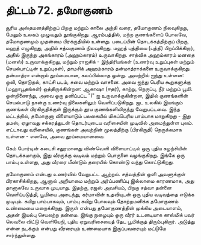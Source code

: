 # திட்டம் 72. தமோகுணம்

சூரிய அஸ்தமனத்திற்குப் பிறகு மற்றும் காலை அந்தி வரை, தமோகுணம் நிலவுகிறது, மேலும் உலகம் முழுவதும் தூங்குகிறது. ஆரம்பத்தில், மற்ற குணங்களைப் போலவே, தமோகுணமும் முதன்மை பிரக்ருதியில் உள்ளது. படைப்பின் தொடக்கத்திற்குப் பிறகு, மஹத் எழுகிறது, அதில் சத்வகுணம் நிலவுகிறது. மஹத் புத்தியை (புத்தி) பிறப்பிக்கிறார், அதில் இருந்து அகங்காரம் (அஹம்காரம்) உருவாகிறது. சாத்விக அஹம்காரம் மனதை (மனஸ்) உருவாக்குகிறது, மற்றும் ராஜசிக் - இந்திரியங்கள் (உணர்வு உறுப்புகள் மற்றும் செயல்பாட்டின் உறுப்புகள்), தாமசிக் அஹம்காரம் தன்மாத்ராக்களை உருவாக்குகிறது. தன்மாத்ரா என்றால் தூய்மையான, கலப்பில்லாத ஒன்று. அவற்றில் ஐந்து உள்ளன: ஒலி, தொடுதல், காட்சி படம், சுவை மற்றும் வாசனை. அவை ஐந்து பெரிய கூறுகளுக்கு (மஹாபூதங்கள்) ஒத்திருக்கின்றன: ஆகாஷா (ஈதர்), காற்று, நெருப்பு, நீர் மற்றும் பூமி. ஒன்றிணைந்து, அவை ஒரு தனிப்பட்ட "I" ஐ உருவாக்குகின்றன, இதில் குணங்களின் செயல்பாடு நான்கு உணர்வு நிலைகளிலும் வெளிப்படுகிறது. ஜட உலகில் இயங்கும் குணங்கள் பிரகிருதிக்குள் இருக்கும் தூய குணங்களிலிருந்து வேறுபட்டவை. இந்த மட்டத்தில், தமோகுனா விளையாடும் பலகையில் மிகப்பெரிய பாம்பாக மாறுகிறது - இது தமஸ், ஏழாவது சக்கரத்துடன் தொடர்புடைய வரிசையின் முடிவில் அமைந்துள்ள புலம். எட்டாவது வரிசையில், குணங்கள் அவற்றின் மூலத்திற்கு (பிரகிருதி) நெருக்கமாக உள்ளன - எனவே, அவை தூய்மையானவை.

கேம் போர்டின் கடைசி சதுரமானது விண்வெளி விளையாட்டில் ஒரு புதிய சுழற்சியின் தொடக்கமாகும், இது வீரருக்கு வடிவம் மற்றும் பொருளை வழங்குகிறது. இங்கே ஒரு பாம்பு உள்ளது, அது வீரரை மீண்டும் தரையில் கொண்டு வந்து கொட்டுகிறது.

தமோகுணம் என்பது உணர்வில் வேறுபட்ட ஆற்றல். சத்வத்தின் ஒளி அவளுக்குள் பிரகாசிக்கிறது, ஆனால் அறியாமை மற்றும் அர்ப்பணிப்பு இல்லாமை காரணமாக, அது தானாகவே உருவாக முடியாது. இதற்கு, ரஜஸ் அவசியம், பிறகு சத்வா தன்னை வெளிப்படுத்தி, பூமியை அடைந்து, கர்மாவின் உதவியுடன் ஒரு புதிய வடிவத்தை எடுக்க முடியும். கயிறு பாம்பாகவும், பாம்பு கயிறு போலவும் தோற்றமளிக்க தமோகுணம் உண்மையை மறைக்கிறது. இருள் என்பது தமோகுணத்தின் முக்கிய அடையாளம், அதன் இயல்பு செயலற்ற தன்மை. இங்கு நுழையும் ஒரு வீரர் உடனடியாக காஸ்மிக் பவர் லெவலை விட்டு வெளியேறி, புதிய ஏறுவரிசையைத் தேட பூமிக்குத் திரும்புகிறார். அடுத்து என்ன நடக்கும் என்பது வீரரையும் உண்மையாக இருப்பவரையும் மட்டுமே சார்ந்துள்ளது.

